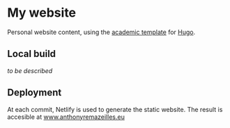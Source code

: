 # My website

Personal website content, using the [academic template](https://wowchemy.com) for [Hugo](https://github.com/gohugoio/hugo).

## Local build

_to be described_

## Deployment

At each commit, Netlify is used to generate the static website.
The result is accesible at www.anthonyremazeilles.eu

